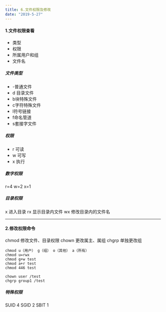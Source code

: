 ```yaml
---
title: 6.文件权限及修改
date: "2019-5-27"
---
```


#### 1.文件权限查看
- 类型
- 权限
- 所属用户和组
- 文件名

 
##### 文件类型
- -普通文件
- d 目录文件
- b块特殊文件
- c字符特殊文件
- l符号链接
- f命名管道
- s套接字文件


##### 权限
- r 可读
- w 可写
- x 执行

##### 数字权限
r=4
w=2
x=1

##### 目录权限
x  进入目录
rx 显示目录内文件
wx 修改目录内的文件名

---

#### 2.修改权限命令
chmod 修改文件、目录权限
chown 更改属主、属组
chgrp 单独更改组



```
chmod u（用户） g（组） o（其他） a（所有）
chmod u=rwx
chmod g+w test
chmod a+r test
chmod 446 test

chown user /test
chgrp group1 /test
```

##### 特殊权限
SUID    4
SGID    2
SBIT    1